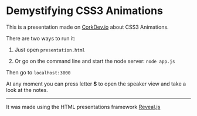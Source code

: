 # Demystifying CSS3 Animations

This is a presentation made on [CorkDev.io](http://CorkDev.io) about CSS3 Animations.

There are two ways to run it:

1.	Just open `presentation.html` 

2.	Or go on the command line and start the node server: `node app.js`

Then go to `localhost:3000`

At any moment you can press letter **S** to open the speaker view and take a look at the notes. 

***

It was made using the HTML presentations framework [Reveal.js ](http://lab.hakim.se/reveal-js/#/)
